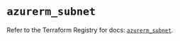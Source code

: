 # `azurerm_subnet`

Refer to the Terraform Registry for docs: [`azurerm_subnet`](https://registry.terraform.io/providers/hashicorp/azurerm/4.12.0/docs/resources/subnet).
